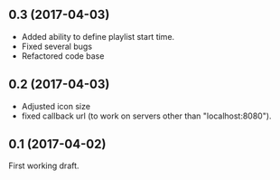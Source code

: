 ## 0.3 (2017-04-03)
* Added ability to define playlist start time.
* Fixed several bugs
* Refactored code base

## 0.2 (2017-04-03)
* Adjusted icon size 
* fixed callback url (to work on servers other than "localhost:8080").

## 0.1 (2017-04-02)
First working draft.
